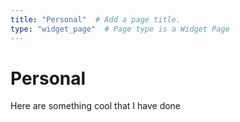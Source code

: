 ```yaml
---
title: "Personal"  # Add a page title.
type: "widget_page"  # Page type is a Widget Page
---
```


# Personal

Here are something cool that I have done
